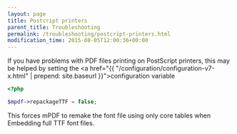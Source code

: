 ```yaml
---
layout: page
title: Postcript printers
parent_title: Troubleshooting
permalink: /troubleshooting/postcript-printers.html
modification_time: 2015-08-05T12:00:36+00:00
---
```


If you have problems with PDF files printing on PostScript printers, this may be helped by setting the 
<a href="{{ "/configuration/configuration-v7-x.html" | prepend: site.baseurl }}">configuration variable</a>

```php
<?php

$mpdf->repackageTTF = false;

```

This forces mPDF to remake the font file using only core tables when Embedding full TTF font files.

